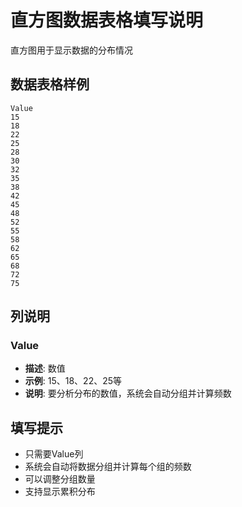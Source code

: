 # 直方图数据表格填写说明

直方图用于显示数据的分布情况

## 数据表格样例

```csv
Value
15
18
22
25
28
30
32
35
38
42
45
48
52
55
58
62
65
68
72
75
```

## 列说明

### Value
- **描述**: 数值
- **示例**: 15、18、22、25等
- **说明**: 要分析分布的数值，系统会自动分组并计算频数

## 填写提示

- 只需要Value列
- 系统会自动将数据分组并计算每个组的频数
- 可以调整分组数量
- 支持显示累积分布

